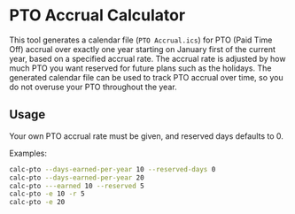 # PTO Accrual Calculator

This tool generates a calendar file (`PTO Accrual.ics`) for PTO (Paid Time Off) accrual over exactly one year starting on January first of the current year, based on a specified accrual rate. The accrual rate is adjusted by how much PTO you want reserved for future plans such as the holidays. The generated calendar file can be used to track PTO accrual over time, so you do not overuse your PTO throughout the year.

## Usage
Your own PTO accrual rate must be given, and reserved days defaults to 0.

Examples:
```bash
calc-pto --days-earned-per-year 10 --reserved-days 0
calc-pto --days-earned-per-year 20
calc-pto ---earned 10 --reserved 5
calc-pto -e 10 -r 5
calc-pto -e 20
```
